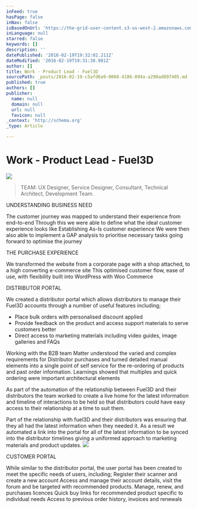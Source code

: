 ```yaml
---
inFeed: true
hasPage: false
inNav: false
isBasedOnUrl: 'https://the-grid-user-content.s3-us-west-2.amazonaws.com/8d874073-1d81-4bb1-8513-cff72163c76d.png'
inLanguage: null
starred: false
keywords: []
description: ''
datePublished: '2016-02-19T19:32:02.211Z'
dateModified: '2016-02-19T19:31:38.901Z'
author: []
title: Work - Product Lead - Fuel3D
sourcePath: _posts/2016-02-19-c5afd6a9-0068-4186-894a-a290ad897405.md
published: true
authors: []
publisher:
  name: null
  domain: null
  url: null
  favicon: null
_context: 'http://schema.org'
_type: Article

---
```

# Work - Product Lead - Fuel3D
![](https://the-grid-user-content.s3-us-west-2.amazonaws.com/36b8ef9a-187c-43b4-9fb3-8d02fd336803.png)

> TEAM: UX Designer, Service Designer, Consultant, Technical Architect, Development Team.

UNDERSTANDING BUSINESS NEED

The customer journey was mapped to understand their experience from  end-to-end
Through this we were able to define what the ideal customer experience looks like
Establishing As-Is customer experience
We were then also able to implement a GAP analysis to prioritise necessary tasks going forward to optimise the journey

THE PURCHASE EXPERIENCE

We transformed the website from a corporate page with a shop attached, to a high converting e-commerce site
This optimised customer flow, ease of use, with flexibility built into WordPress with Woo Commerce

DISTRIBUTOR PORTAL

We created a distributor portal which allows distributors to manage their Fuel3D accounts through a number of useful features including; 

* Place bulk orders with personalised discount applied 
* Provide feedback on the product and access support materials to serve customers better 
* Direct access to marketing materials including video guides, image galleries and FAQs

Working with the B2B team Matter understood the varied and complex requirements for Distributor purchases and turned detailed manual elements into a single point of self service for the re-ordering of products and past order information. Learnings showed that multiples and quick ordering were important architectural elements 

As part of the automation of the relationship between Fuel3D and their distributors the team worked to create a live home for the latest information and timeline of interactions to be held so that distributors could have easy access to their relationship at a time to suit them.

Part of the relationship with fuel3D and their distributors was ensuring that they all had the latest information when they needed it. As a result we automated a link into the portal for all of the latest information to be synced into the distributor timelines giving a uniformed approach to marketing materials and product updates.
![](https://the-grid-user-content.s3-us-west-2.amazonaws.com/f1c1841b-24d3-4ceb-8210-77485ace55c5.jpg)

CUSTOMER PORTAL

While similar to the distributor portal, the user portal has been created to meet the specific needs of users, including;
Register their scanner and create a new account
Access and manage their account details, visit the forum and be targeted with recommended products.
Manage, renew, and purchases licences
Quick buy links for recommended product specific to individual needs
Access to previous order history, invoices and renewals
